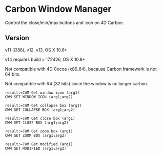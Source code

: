 Carbon Window Manager
=====================

Control the close/min/max buttons and icon on 4D Carbon.

Version
---
v11 (i386), v12, v13, OS X 10.6+

v14 requires build > 172426, OS X 10.8+

Not compatible with 4D Cocoa (x86_64), because Carbon framework is not 64 bits.

Not compatible with R4 (32 bits) since the window is no longer carbon.

```
result:=CWM Get window icon (arg1)
CWM SET WINDOW ICON (arg1;arg2)

result:=CWM Get collapse box (arg1)
CWM SET COLLAPSE BOX (arg1;arg2)

result:=CWM Get close box (arg1)
CWM SET CLOSE BOX (arg1;arg2)

result:=CWM Get zoom box (arg1)
CWM SET ZOOM BOX (arg1;arg2)

result:=CWM Get modified (arg1)
CWM SET MODIFIED (arg1;arg2)
```
